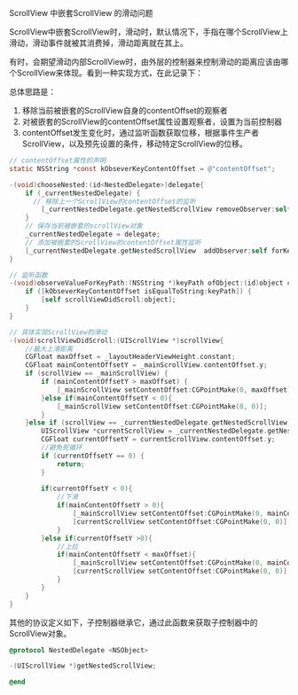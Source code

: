 ScrollView 中嵌套ScrollView 的滑动问题

ScrollView中嵌套ScrollView时，滑动时，默认情况下，手指在哪个ScrollView上滑动，滑动事件就被其消费掉，滑动距离就在其上。

有时，会期望滑动内部ScrollView时，由外层的控制器来控制滑动的距离应该由哪个ScrollView来体现。看到一种实现方式，在此记录下：

总体思路是：

1. 移除当前被嵌套的ScrollView自身的contentOffset的观察者
2. 对被嵌套的ScrollView的contentOffset属性设置观察者，设置为当前控制器
3. contentOffset发生变化时，通过监听函数获取位移，根据事件生产者ScrollView，以及预先设置的条件，移动特定ScrollView的位移。

```objective-c
// contentOffset属性的声明
static NSString *const kObseverKeyContentOffset = @"contentOffset";

-(void)chooseNested:(id<NestedDelegate>)delegate{
    if (_currentNestedDelegate) {
      // 移除上一个ScrollView的contentOffset的监听
        [_currentNestedDelegate.getNestedScrollView removeObserver:self forKeyPath:kObseverKeyContentOffset];
    }
    // 保存当前被嵌套的scrollView对象
    _currentNestedDelegate = delegate;
    // 添加被嵌套的ScrollView的contentOffset属性监听
    [_currentNestedDelegate.getNestedScrollView  addObserver:self forKeyPath:kObseverKeyContentOffset options:NSKeyValueObservingOptionNew context:nil];
}

// 监听函数
-(void)observeValueForKeyPath:(NSString *)keyPath ofObject:(id)object change:(NSDictionary<NSKeyValueChangeKey,id> *)change context:(void *)context{
    if ([kObseverKeyContentOffset isEqualToString:keyPath]) {
        [self scrollViewDidScroll:object];
    }
}

// 具体实现ScrollView的滑动
-(void)scrollViewDidScroll:(UIScrollView *)scrollView{
    //最大上滑距离
    CGFloat maxOffset = _layoutHeaderViewHeight.constant;
    CGFloat mainContentOffsetY = _mainScrollView.contentOffset.y;
    if (scrollView == _mainScrollView) {
        if (mainContentOffsetY > maxOffset) {
            [_mainScrollView setContentOffset:CGPointMake(0, maxOffset)];
        }else if(mainContentOffsetY < 0){
            [_mainScrollView setContentOffset:CGPointMake(0, 0)];
        }
    }else if (scrollView == _currentNestedDelegate.getNestedScrollView){
        UIScrollView *currentScrollView = _currentNestedDelegate.getNestedScrollView;
        CGFloat currentOffsetY = currentScrollView.contentOffset.y;
        //避免死循环
        if (currentOffsetY == 0) {
            return;
        }
        
        if(currentOffsetY < 0){
            //下滑
            if(mainContentOffsetY > 0){
                [_mainScrollView setContentOffset:CGPointMake(0, mainContentOffsetY+currentOffsetY)];
                [currentScrollView setContentOffset:CGPointMake(0, 0)];
            }
        }else if(currentOffsetY >0){
            //上拉
            if(mainContentOffsetY < maxOffset){
                [_mainScrollView setContentOffset:CGPointMake(0, mainContentOffsetY+currentOffsetY)];
                [currentScrollView setContentOffset:CGPointMake(0, 0)];
            }
        }
    }
}
```

其他的协议定义如下，子控制器继承它，通过此函数来获取子控制器中的ScrollView对象。

```objective-c
@protocol NestedDelegate <NSObject>

-(UIScrollView *)getNestedScrollView;

@end
```

